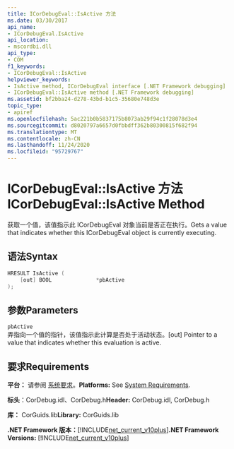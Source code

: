 ```yaml
---
title: ICorDebugEval::IsActive 方法
ms.date: 03/30/2017
api_name:
- ICorDebugEval.IsActive
api_location:
- mscordbi.dll
api_type:
- COM
f1_keywords:
- ICorDebugEval::IsActive
helpviewer_keywords:
- IsActive method, ICorDebugEval interface [.NET Framework debugging]
- ICorDebugEval::IsActive method [.NET Framework debugging]
ms.assetid: bf2bba24-d278-43bd-b1c5-35680e748d3e
topic_type:
- apiref
ms.openlocfilehash: 5ac221b0b5837175b8073ab29f94c1f28078d3e4
ms.sourcegitcommit: d8020797a6657d0fbbdff362b80300815f682f94
ms.translationtype: MT
ms.contentlocale: zh-CN
ms.lasthandoff: 11/24/2020
ms.locfileid: "95729767"
---
```

# <a name="icordebugevalisactive-method"></a><span data-ttu-id="97bc0-102">ICorDebugEval::IsActive 方法</span><span class="sxs-lookup"><span data-stu-id="97bc0-102">ICorDebugEval::IsActive Method</span></span>

<span data-ttu-id="97bc0-103">获取一个值，该值指示此 ICorDebugEval 对象当前是否正在执行。</span><span class="sxs-lookup"><span data-stu-id="97bc0-103">Gets a value that indicates whether this ICorDebugEval object is currently executing.</span></span>  
  
## <a name="syntax"></a><span data-ttu-id="97bc0-104">语法</span><span class="sxs-lookup"><span data-stu-id="97bc0-104">Syntax</span></span>  
  
```cpp  
HRESULT IsActive (  
    [out] BOOL              *pbActive  
);  
```  
  
## <a name="parameters"></a><span data-ttu-id="97bc0-105">参数</span><span class="sxs-lookup"><span data-stu-id="97bc0-105">Parameters</span></span>  

 `pbActive`  
 <span data-ttu-id="97bc0-106">弄指向一个值的指针，该值指示此计算是否处于活动状态。</span><span class="sxs-lookup"><span data-stu-id="97bc0-106">[out] Pointer to a value that indicates whether this evaluation is active.</span></span>  
  
## <a name="requirements"></a><span data-ttu-id="97bc0-107">要求</span><span class="sxs-lookup"><span data-stu-id="97bc0-107">Requirements</span></span>  

 <span data-ttu-id="97bc0-108">**平台：** 请参阅 [系统要求](../../get-started/system-requirements.md)。</span><span class="sxs-lookup"><span data-stu-id="97bc0-108">**Platforms:** See [System Requirements](../../get-started/system-requirements.md).</span></span>  
  
 <span data-ttu-id="97bc0-109">**标头**：CorDebug.idl、CorDebug.h</span><span class="sxs-lookup"><span data-stu-id="97bc0-109">**Header:** CorDebug.idl, CorDebug.h</span></span>  
  
 <span data-ttu-id="97bc0-110">**库：** CorGuids.lib</span><span class="sxs-lookup"><span data-stu-id="97bc0-110">**Library:** CorGuids.lib</span></span>  
  
 <span data-ttu-id="97bc0-111">**.NET Framework 版本：**[!INCLUDE[net_current_v10plus](../../../../includes/net-current-v10plus-md.md)]</span><span class="sxs-lookup"><span data-stu-id="97bc0-111">**.NET Framework Versions:** [!INCLUDE[net_current_v10plus](../../../../includes/net-current-v10plus-md.md)]</span></span>
